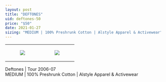 ```yaml
---
layout: post
title: "DEFTONES"
uid: deftones-50
price: "$50"
date: 2021-01-27
sizing: "MEDIUM | 100% Preshrunk Cotton | Alstyle Apparel & Activewear"
---
```




<table style="width:100%;"><tr><td style="vertical-align:top;">
      <figure class="tmblr-full" data-orig-height="2048" data-orig-width="1365" data-orig-src="https://concertshirts.netlify.app/shirts/0008/0008-01.jpg"><img src="https://64.media.tumblr.com/8041dd47c648e45d1c4234582abff6d7/5815e1e265ec54a7-83/s540x810/06bdb92d9299e4627503a75bee43a36abd7fd349.jpg" data-orig-height="2048" data-orig-width="1365" data-orig-src="https://concertshirts.netlify.app/shirts/0008/0008-01.jpg"/></figure></td>
    <td style="vertical-align:top;">
      <figure class="tmblr-full" data-orig-height="2048" data-orig-width="1365" data-orig-src="https://concertshirts.netlify.app/shirts/0008/0008-02.jpg"><img src="https://64.media.tumblr.com/508f88c539c9ae00bde6a975b71640b4/5815e1e265ec54a7-6f/s540x810/cc23af417241ac012001cffc5aa0822c53e59765.jpg" data-orig-height="2048" data-orig-width="1365" data-orig-src="https://concertshirts.netlify.app/shirts/0008/0008-02.jpg"/></figure></td>
  </tr></table><p>
  Deftones | Tour 2006-07<br/>MEDIUM | 100% Preshrunk Cotton | Alstyle Apparel &amp; Activewear
</p>
